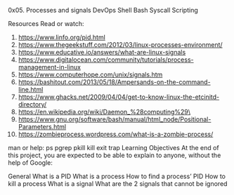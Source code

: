 0x05. Processes and signals
DevOps Shell Bash Syscall Scripting

Resources
Read or watch:

1. https://www.linfo.org/pid.html
2. https://www.thegeekstuff.com/2012/03/linux-processes-environment/
3. https://www.educative.io/answers/what-are-linux-signals
4. https://www.digitalocean.com/community/tutorials/process-management-in-linux
5. https://www.computerhope.com/unix/signals.htm
6. https://bashitout.com/2013/05/18/Ampersands-on-the-command-line.html
7. https://www.ghacks.net/2009/04/04/get-to-know-linux-the-etcinitd-directory/
8. https://en.wikipedia.org/wiki/Daemon_%28computing%29\
9. https://www.gnu.org/software/bash/manual/html_node/Positional-Parameters.html
10. https://zombieprocess.wordpress.com/what-is-a-zombie-process/

man or help:
ps
pgrep
pkill
kill
exit
trap
Learning Objectives
At the end of this project, you are expected to be able to explain to anyone, without the help of Google:

General
What is a PID
What is a process
How to find a process’ PID
How to kill a process
What is a signal
What are the 2 signals that cannot be ignored
